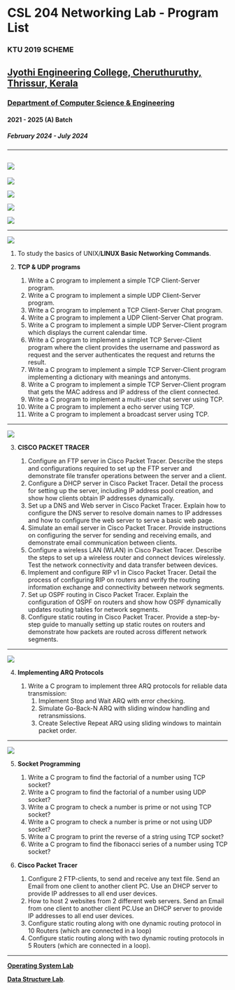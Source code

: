 # CSL 204 Networking Lab - Program List
### **KTU 2019 SCHEME**
## [Jyothi Engineering College, Cheruthuruthy, Thrissur, Kerala](https://jecc.ac.in/)
### [Department of Computer Science & Engineering](https://jecc.ac.in/departments/computer_science_engineering)
#### 2021 - 2025 (A) Batch
##### February 2024 - July 2024
---
## [![](https://img.shields.io/badge/Source%20Code-Download_Link-brightgreen)](https://github.com/AlwinMathew2003/networking_lab)

[![](https://img.shields.io/badge/Viva%20Voce-Questions-violet)](https://github.com/AlwinMathew2003/networking_lab/blob/main/S6%20lab.pdf)

[![](https://img.shields.io/badge/Programs%20%26%20Viva%20by-%20Alwin%20Mathew%2C%20Athul%20Murali-orange)](mailto:alwinmathew.cse21@jecc.ac.in,athul.cse21@jecc.ac.in)

[![](https://img.shields.io/badge/GCC%20%26%20GEANY-Installation%20on%20Windows%20-yellow)](https://github.com/paulshaiju/oslab/blob/master/INSTALL_gcc_geany_on_windows.pdf)

[![](https://img.shields.io/badge/CISCO%20%20PACKET%20%20TRACER-Installation%20on%20Windows%20-yellow)](https://github.com/AlwinMathew2003/networking_lab/blob/main/cisco_packet_tracer.pdf)

---
[![](https://img.shields.io/badge/Cycle-1-blue)](https://github.com/AlwinMathew2003/networking_lab/tree/main/Cycle-1)

1. To study the basics of UNIX/**LINUX Basic Networking Commands**.
2. **TCP & UDP programs**

    1. Write a C program to implement a simple TCP Client-Server program.
    2. Write a C program to implement a simple UDP Client-Server program.
    3. Write a C program to implement a TCP Client-Server Chat program.
    4. Write a C program to implement a UDP Client-Server Chat program.
    5. Write a C program to implement a simple UDP Server-Client program which displays the current calendar time.
    6. Write a C program to implement a simplet TCP Server-Client program where the client provides the username and password as request and the server authenticates the request and returns the result.
    7. Write a C program to implement a simple TCP Server-Client program implementing a dictionary with meanings and antonyms.
    8. Write a C program to implement a simple TCP Server-Client program that gets the MAC address and IP address of the client connected.
    9. Write a C program to implement a multi-user chat server using TCP.
    10. Write a C program to implement a echo server using TCP.
    11. Write a C program to implement a broadcast server using TCP.
---
[![](https://img.shields.io/badge/Cycle-2-blue)](https://github.com/AlwinMathew2003/networking_lab/tree/main/Cycle-2)

3. **CISCO PACKET TRACER**

    1. Configure an FTP server in Cisco Packet Tracer. Describe the steps and configurations required to set up the FTP server and demonstrate file transfer operations between the server and a client.
    2. Configure a DHCP server in Cisco Packet Tracer. Detail the process for setting up the server, including IP address pool creation, and show how clients obtain IP addresses dynamically. 
    3. Set up a DNS and Web server in Cisco Packet Tracer. Explain how to configure the DNS server to resolve domain names to IP addresses and how to configure the web server to serve a basic web page.
    4. Simulate an email server in Cisco Packet Tracer. Provide instructions on configuring the server for sending and receiving emails, and demonstrate email communication between clients.
    5. Configure a wireless LAN (WLAN) in Cisco Packet Tracer. Describe the steps to set up a wireless router and connect devices wirelessly. Test the network connectivity and data transfer between devices.  
    6. Implement and configure RIP v1 in Cisco Packet Tracer. Detail the process of configuring RIP on routers and verify the routing information exchange and connectivity between network segments.
    7. Set up OSPF routing in Cisco Packet Tracer. Explain the configuration of OSPF on routers and show how OSPF dynamically updates routing tables for network segments.
    8. Configure static routing in Cisco Packet Tracer. Provide a step-by-step guide to manually setting up static routes on routers and demonstrate how packets are routed across different network segments.

---
[![](https://img.shields.io/badge/Cycle-3-blue)](https://github.com/AlwinMathew2003/networking_lab/tree/main/Cyle-3)

4. **Implementing ARQ Protocols**

    1. Write a C program to implement three ARQ protocols for reliable data transmission:
        1. Implement Stop and Wait ARQ with error checking.
        2. Simulate Go-Back-N ARQ with sliding window handling and retransmissions.
        3. Create Selective Repeat ARQ using sliding windows to maintain packet order.
    
---
[![](https://img.shields.io/badge/Extra-Questions-blue)](https://github.com/AlwinMathew2003/networking_lab/tree/main/Extra-questions)

5. **Socket Programming**

    1. Write a C program to find the factorial of a number using TCP socket?
    2. Write a C program to find the factorial of a number using UDP socket?
    3. Write a C program to check a number is prime or not using TCP socket?
    4. Write a C program to check a number is prime or not using UDP socket?
    5. Write a C program to print the reverse of a string using TCP socket?
    6. Write a C program to find the fibonacci series of a number using TCP socket?

7. **Cisco Packet Tracer**

    1. Configure 2 FTP-clients, to send and receive any text file. Send an Email from one client to another client PC.
     Use an DHCP server to provide IP addresses to all end user devices.
    2. How to host 2 websites from 2 different web servers. Send an Email from one client to another client PC.Use an DHCP server to provide IP addresses to all end user devices.
    3. Configure static routing along with one dynamic routing protocol in 10 Routers (which are connected in a loop)
    4. Configure static routing along with two dynamic routing protocols in 5 Routers (which are connected in a loop).

---
[**Operating System Lab**](https://oslabc.netlify.app/) 

[**Data Structure Lab**](https://dsalab.netlify.app/).
